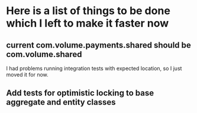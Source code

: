 # Here is a list of things to be done which I left to make it faster now

## current com.volume.payments.shared should be com.volume.shared

I had problems running integration tests with expected location, so I just moved it for now.

## Add tests for optimistic locking to base aggregate and entity classes




